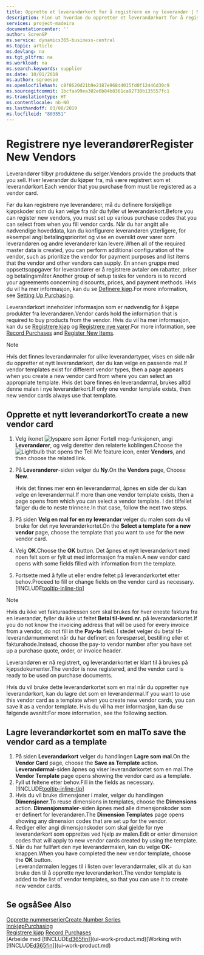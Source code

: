 ```yaml
---
title: Opprette et leverandørkort for å registrere en ny leverandør | Microsoft-dokumentasjon
description: Finn ut hvordan du oppretter et leverandørkort for å registrere en ny leverandør.
services: project-madeira
documentationcenter: ''
author: SorenGP
ms.service: dynamics365-business-central
ms.topic: article
ms.devlang: na
ms.tgt_pltfrm: na
ms.workload: na
ms.search.keywords: supplier
ms.date: 10/01/2018
ms.author: sgroespe
ms.openlocfilehash: c8f8620d21b9e2187e968d4015fd0f12446d30c9
ms.sourcegitcommit: 1bcfaa99ea302e6b84b8361ca02730b135557fc1
ms.translationtype: HT
ms.contentlocale: nb-NO
ms.lasthandoff: 03/08/2019
ms.locfileid: "803551"
---
```

# <a name="register-new-vendors"></a><span data-ttu-id="99644-103">Registrere nye leverandører</span><span class="sxs-lookup"><span data-stu-id="99644-103">Register New Vendors</span></span>
<span data-ttu-id="99644-104">Leverandører tilbyr produktene du selger.</span><span class="sxs-lookup"><span data-stu-id="99644-104">Vendors provide the products that you sell.</span></span> <span data-ttu-id="99644-105">Hver leverandør du kjøper fra, må være registrert som et leverandørkort.</span><span class="sxs-lookup"><span data-stu-id="99644-105">Each vendor that you purchase from must be registered as a vendor card.</span></span>

<span data-ttu-id="99644-106">Før du kan registrere nye leverandører, må du definere forskjellige kjøpskoder som du kan velge fra når du fyller ut leverandørkort.</span><span class="sxs-lookup"><span data-stu-id="99644-106">Before you can register new vendors, you must set up various purchase codes that you can select from when you fill vendor cards.</span></span> <span data-ttu-id="99644-107">Når du har angitt alle nødvendige hoveddata, kan du konfigurere leverandøren ytterligere, for eksempel angi betalingsprioritet og vise en oversikt over varer som leverandøren og andre leverandører kan levere.</span><span class="sxs-lookup"><span data-stu-id="99644-107">When all of the required master data is created, you can perform additional configuration of the vendor, such as prioritize the vendor for payment purposes and list items that the vendor and other vendors can supply.</span></span> <span data-ttu-id="99644-108">En annen gruppe med oppsettsoppgaver for leverandører er å registrere avtaler om rabatter, priser og betalingsmåter.</span><span class="sxs-lookup"><span data-stu-id="99644-108">Another group of setup tasks for vendors is to record your agreements concerning discounts, prices, and payment methods.</span></span> <span data-ttu-id="99644-109">Hvis du vil ha mer informasjon, kan du se [Definere kjøp](purchasing-setup-purchasing.md).</span><span class="sxs-lookup"><span data-stu-id="99644-109">For more information, see [Setting Up Purchasing](purchasing-setup-purchasing.md).</span></span>

<span data-ttu-id="99644-110">Leverandørkort inneholder informasjon som er nødvendig for å kjøpe produkter fra leverandøren.</span><span class="sxs-lookup"><span data-stu-id="99644-110">Vendor cards hold the information that is required to buy products from the vendor.</span></span> <span data-ttu-id="99644-111">Hvis du vil ha mer informasjon, kan du se [Registrere kjøp](purchasing-how-record-purchases.md) og [Registrere nye varer](inventory-how-register-new-items.md).</span><span class="sxs-lookup"><span data-stu-id="99644-111">For more information, see [Record Purchases](purchasing-how-record-purchases.md) and [Register New Items](inventory-how-register-new-items.md).</span></span>

> [!NOTE]  
>   <span data-ttu-id="99644-112">Hvis det finnes leverandørmaler for ulike leverandørtyper, vises en side når du oppretter et nytt leverandørkort, der du kan velge en passende mal.</span><span class="sxs-lookup"><span data-stu-id="99644-112">If vendor templates exist for different vendor types, then a page appears when you create a new vendor card from where you can select an appropriate template.</span></span> <span data-ttu-id="99644-113">Hvis det bare finnes én leverandørmal, brukes alltid denne malen i nye leverandørkort.</span><span class="sxs-lookup"><span data-stu-id="99644-113">If only one vendor template exists, then new vendor cards always use that template.</span></span>

## <a name="to-create-a-new-vendor-card"></a><span data-ttu-id="99644-114">Opprette et nytt leverandørkort</span><span class="sxs-lookup"><span data-stu-id="99644-114">To create a new vendor card</span></span>
1. <span data-ttu-id="99644-115">Velg ikonet ![lyspære som åpner Fortell meg-funksjonen](media/ui-search/search_small.png "Fortell hva du vil gjøre"), angi **Leverandører**, og velg deretter den relaterte koblingen.</span><span class="sxs-lookup"><span data-stu-id="99644-115">Choose the ![Lightbulb that opens the Tell Me feature](media/ui-search/search_small.png "Tell me what you want to do") icon, enter **Vendors**, and then choose the related link.</span></span>  
2. <span data-ttu-id="99644-116">På **Leverandører**-siden velger du **Ny**.</span><span class="sxs-lookup"><span data-stu-id="99644-116">On the **Vendors** page, Choose **New**.</span></span>

    <span data-ttu-id="99644-117">Hvis det finnes mer enn én leverandørmal, åpnes en side der du kan velge en leverandørmal.</span><span class="sxs-lookup"><span data-stu-id="99644-117">If more than one vendor template exists, then a page opens from which you can select a vendor template.</span></span> <span data-ttu-id="99644-118">I det tilfellet følger du de to neste trinnene.</span><span class="sxs-lookup"><span data-stu-id="99644-118">In that case, follow the next two steps.</span></span>
3. <span data-ttu-id="99644-119">På siden **Velg en mal for en ny leverandør** velger du malen som du vil bruke for det nye leverandørkortet.</span><span class="sxs-lookup"><span data-stu-id="99644-119">On the **Select a template for a new vendor** page, choose the template that you want to use for the new vendor card.</span></span>
4. <span data-ttu-id="99644-120">Velg **OK**.</span><span class="sxs-lookup"><span data-stu-id="99644-120">Choose the **OK** button.</span></span> <span data-ttu-id="99644-121">Det åpnes et nytt leverandørkort med noen felt som er fylt ut med informasjon fra malen.</span><span class="sxs-lookup"><span data-stu-id="99644-121">A new vendor card opens with some fields filled with information from the template.</span></span>
5. <span data-ttu-id="99644-122">Fortsette med å fylle ut eller endre feltet på leverandørkortet etter behov.</span><span class="sxs-lookup"><span data-stu-id="99644-122">Proceed to fill or change fields on the vendor card as necessary.</span></span> [!INCLUDE[tooltip-inline-tip](includes/tooltip-inline-tip_md.md)]

> [!NOTE]  
>   <span data-ttu-id="99644-123">Hvis du ikke vet fakturaadressen som skal brukes for hver eneste faktura fra en leverandør, fyller du ikke ut feltet **Betal til-levrd.nr.** på leverandørkortet.</span><span class="sxs-lookup"><span data-stu-id="99644-123">If you do not know the invoicing address that will be used for every invoice from a vendor, do not fill in the **Pay-to** field.</span></span> <span data-ttu-id="99644-124">I stedet velger du betal til-leverandørnummeret når du har definert en forespørsel, bestilling eller et fakturahode.</span><span class="sxs-lookup"><span data-stu-id="99644-124">Instead, choose the pay-to vendor number after you have set up a purchase quote, order, or invoice header.</span></span>

<span data-ttu-id="99644-125">Leverandøren er nå registrert, og leverandørkortet er klart til å brukes på kjøpsdokumenter.</span><span class="sxs-lookup"><span data-stu-id="99644-125">The vendor is now registered, and the vendor card is ready to be used on purchase documents.</span></span>

<span data-ttu-id="99644-126">Hvis du vil bruke dette leverandørkortet som en mal når du oppretter nye leverandørkort, kan du lagre det som en leverandørmal.</span><span class="sxs-lookup"><span data-stu-id="99644-126">If you want to use this vendor card as a template when you create new vendor cards, you can save it as a vendor template.</span></span> <span data-ttu-id="99644-127">Hvis du vil ha mer informasjon, kan du se følgende avsnitt:</span><span class="sxs-lookup"><span data-stu-id="99644-127">For more information, see the following section.</span></span>

## <a name="to-save-the-vendor-card-as-a-template"></a><span data-ttu-id="99644-128">Lagre leverandørkortet som en mal</span><span class="sxs-lookup"><span data-stu-id="99644-128">To save the vendor card as a template</span></span>
1. <span data-ttu-id="99644-129">På siden **Leverandørkort** velger du handlingen **Lagre som mal**.</span><span class="sxs-lookup"><span data-stu-id="99644-129">On the **Vendor Card** page, choose the **Save as Template** action.</span></span> <span data-ttu-id="99644-130">**Leverandørmal**-siden åpnes og viser leverandørkortet som en mal.</span><span class="sxs-lookup"><span data-stu-id="99644-130">The **Vendor Template** page opens showing the vendor card as a template.</span></span>
2. <span data-ttu-id="99644-131">Fyll ut feltene etter behov.</span><span class="sxs-lookup"><span data-stu-id="99644-131">Fill in the fields as necessary.</span></span> [!INCLUDE[tooltip-inline-tip](includes/tooltip-inline-tip_md.md)]
3. <span data-ttu-id="99644-132">Hvis du vil bruke dimensjoner i maler, velger du handlingen **Dimensjoner**.</span><span class="sxs-lookup"><span data-stu-id="99644-132">To reuse dimensions in templates, choose the **Dimensions** action.</span></span> <span data-ttu-id="99644-133">**Dimensjonsmaler**-siden åpnes med alle dimensjonskoder som er definert for leverandøren.</span><span class="sxs-lookup"><span data-stu-id="99644-133">The **Dimension Templates** page opens showing any dimension codes that are set up for the vendor.</span></span>
4. <span data-ttu-id="99644-134">Rediger eller angi dimensjonskoder som skal gjelde for nye leverandørkort som opprettes ved hjelp av malen.</span><span class="sxs-lookup"><span data-stu-id="99644-134">Edit or enter dimension codes that will apply to new vendor cards created by using the template.</span></span>
5. <span data-ttu-id="99644-135">Når du har fullført den nye leverandørmalen, kan du velge **OK**-knappen.</span><span class="sxs-lookup"><span data-stu-id="99644-135">When you have completed the new vendor template, choose the **OK** button.</span></span>  
   <span data-ttu-id="99644-136">Leverandørmalen legges til i listen over leverandørmaler, slik at du kan bruke den til å opprette nye leverandørkort.</span><span class="sxs-lookup"><span data-stu-id="99644-136">The vendor template is added to the list of vendor templates, so that you can use it to create new vendor cards.</span></span>

## <a name="see-also"></a><span data-ttu-id="99644-137">Se også</span><span class="sxs-lookup"><span data-stu-id="99644-137">See Also</span></span>
[<span data-ttu-id="99644-138">Opprette nummerserier</span><span class="sxs-lookup"><span data-stu-id="99644-138">Create Number Series</span></span>](ui-create-number-series.md)  
[<span data-ttu-id="99644-139">Innkjøp</span><span class="sxs-lookup"><span data-stu-id="99644-139">Purchasing</span></span>](purchasing-manage-purchasing.md)  
<span data-ttu-id="99644-140">[Registrere kjøp](purchasing-how-record-purchases.md) </span><span class="sxs-lookup"><span data-stu-id="99644-140">[Record Purchases](purchasing-how-record-purchases.md) </span></span>  
<span data-ttu-id="99644-141">[Arbeide med [!INCLUDE[d365fin](includes/d365fin_md.md)]](ui-work-product.md)</span><span class="sxs-lookup"><span data-stu-id="99644-141">[Working with [!INCLUDE[d365fin](includes/d365fin_md.md)]](ui-work-product.md)</span></span>  
